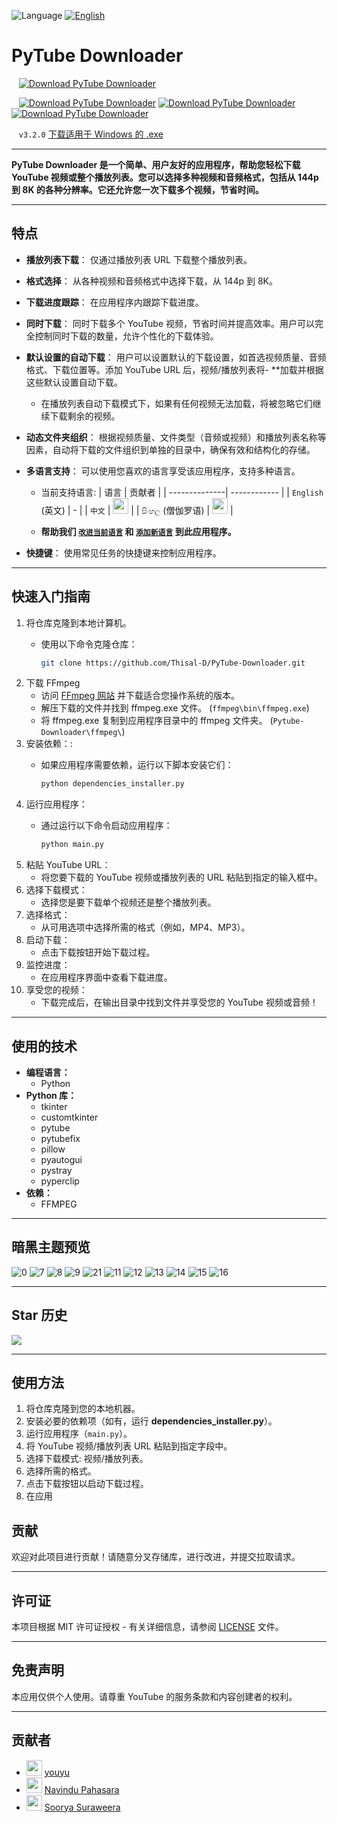 ![Language](https://img.shields.io/badge/Language-中文-red) [![English](https://img.shields.io/badge/Language-English-blue)](README.md)

# PyTube Downloader


&nbsp; &nbsp;[![Download PyTube Downloader](https://a.fsdn.com/con/app/sf-download-button)](https://sourceforge.net/projects/pytube-downloader/files/latest/download)

&nbsp; &nbsp;[![Download PyTube Downloader](https://img.shields.io/sourceforge/dm/pytube-downloader.svg)](https://sourceforge.net/projects/pytube-downloader/files/latest/download) [![Download PyTube Downloader](https://img.shields.io/sourceforge/dw/pytube-downloader.svg)](https://sourceforge.net/projects/pytube-downloader/files/latest/download) [![Download PyTube Downloader](https://img.shields.io/sourceforge/dt/pytube-downloader.svg)](https://sourceforge.net/projects/pytube-downloader/files/latest/download)

&nbsp; &nbsp;`v3.2.0` [下载适用于 Windows 的 .exe](https://sourceforge.net/p/pytube-downloader)

---

**PyTube Downloader 是一个简单、用户友好的应用程序，帮助您轻松下载 YouTube 视频或整个播放列表。您可以选择多种视频和音频格式，包括从 144p 到 8K 的各种分辨率。它还允许您一次下载多个视频，节省时间。**

---

## 特点

- **播放列表下载**： 仅通过播放列表 URL 下载整个播放列表。
- **格式选择**： 从各种视频和音频格式中选择下载，从 144p 到 8K。
- **下载进度跟踪**： 在应用程序内跟踪下载进度。
- **同时下载**： 同时下载多个 YouTube 视频，节省时间并提高效率。用户可以完全控制同时下载的数量，允许个性化的下载体验。
- **默认设置的自动下载**： 用户可以设置默认的下载设置，如首选视频质量、音频格式、下载位置等。添加 YouTube URL 后，视频/播放列表将- **加载并根据这些默认设置自动下载。
  - 在播放列表自动下载模式下，如果有任何视频无法加载，将被忽略它们继续下载剩余的视频。
- **动态文件夹组织**： 根据视频质量、文件类型（音频或视频）和播放列表名称等因素，自动将下载的文件组织到单独的目录中，确保有效和结构化的存储。
- **多语言支持**： 可以使用您喜欢的语言享受该应用程序，支持多种语言。

  - 当前支持语言:
    | 语言         | 贡献者       |
    | --------------| ------------ |
    | `English` (英文)         | -            |
    | `中文` | [<img src="https://github.com/childeyouyu.png?size=25" width="25">](https://github.com/childeyouyu) |
    | `සිංහල` (僧伽罗语) | [<img src="https://github.com/Navindu21.png?size=25" width="25">](https://github.com/Navindu21) |

  - **帮助我们 [``改进当前语言``](LANGUAGE_CONTRIBUTION_GUIDE_zh.md/#improve-current-language-issues) 和 [``添加新语言``](LANGUAGE_CONTRIBUTION_GUIDE_zh.md/#adding-a-new-language) 到此应用程序。**
- **快捷键**： 使用常见任务的快捷键来控制应用程序。

---

## 快速入门指南

1. 将仓库克隆到本地计算机。
    - 使用以下命令克隆仓库：
      
      ```bash
      git clone https://github.com/Thisal-D/PyTube-Downloader.git
      ```
2. 下载 FFmpeg
   - 访问 [FFmpeg 网站](https://ffmpeg.org/download.html) 并下载适合您操作系统的版本。
   - 解压下载的文件并找到 ffmpeg.exe 文件。 (`ffmpeg\bin\ffmpeg.exe`)
   - 将 ffmpeg.exe 复制到应用程序目录中的 ffmpeg 文件夹。 (`Pytube-Downloader\ffmpeg\`)
3. 安装依赖：:
    - 如果应用程序需要依赖，运行以下脚本安装它们：
     
      ```bash
      python dependencies_installer.py
      ```
4. 运行应用程序：
    - 通过运行以下命令启动应用程序：
      
      ```bash
      python main.py
      ```
5. 粘贴 YouTube URL：
    - 将您要下载的 YouTube 视频或播放列表的 URL 粘贴到指定的输入框中。
6. 选择下载模式：
    - 选择您是要下载单个视频还是整个播放列表。
7. 选择格式：
    - 从可用选项中选择所需的格式（例如，MP4、MP3）。
8. 启动下载：
    - 点击下载按钮开始下载过程。
9. 监控进度：
    - 在应用程序界面中查看下载进度。
10. 享受您的视频：
    - 下载完成后，在输出目录中找到文件并享受您的 YouTube 视频或音频！

---

## 使用的技术

- **编程语言：** 
  - Python
- **Python 库：** 
  - tkinter
  - customtkinter
  - pytube
  - pytubefix
  - pillow
  - pyautogui
  - pystray
  - pyperclip
- **依赖：**
  - FFMPEG

---

## 暗黑主题预览

![0](https://github.com/Thisal-D/PyTube-Downloader/assets/93121062/b2079262-0d1c-4bd0-9b33-7cc16c9173ce)
![7](https://github.com/Thisal-D/PyTube-Downloader/assets/93121062/7aea8c67-669f-4ee6-af45-7ea6e3b92019)
![8](https://github.com/Thisal-D/PyTube-Downloader/assets/93121062/b209e21d-afe0-4dd6-a776-95a1fc0a1062)
![9](https://github.com/Thisal-D/PyTube-Downloader/assets/93121062/5402f15b-ec81-4abc-b4ed-9d8c389ac03f)
![21](https://github.com/Thisal-D/PyTube-Downloader/assets/93121062/8b8a03fe-2770-48d9-9d88-42748d24e63f)
![11](https://github.com/Thisal-D/PyTube-Downloader/assets/93121062/6aa20ae2-fe27-4d32-9997-590fe6453c38)
![12](https://github.com/Thisal-D/PyTube-Downloader/assets/93121062/4e30da72-b615-4d3a-baac-a986965ab8f9)
![13](https://github.com/Thisal-D/PyTube-Downloader/assets/93121062/2741bc3d-8b9a-4763-b4ee-987b0476015e)
![14](https://github.com/Thisal-D/PyTube-Downloader/assets/93121062/a85491e9-189c-4e60-ad51-3c4241931e0a)
![15](https://github.com/Thisal-D/PyTube-Downloader/assets/93121062/4c87c165-1b32-4053-99b6-f3087cf145e8)
![16](https://github.com/Thisal-D/PyTube-Downloader/assets/93121062/6d192edb-999b-4fdd-838b-0e2ecddf2df1)

---

## Star 历史

<picture> 
    <source media="(prefers-color-scheme: dark)" srcset="https://api.star-history.com/svg?repos=Thisal-D/PyTube-Downloader&type=Date&theme=dark"> 
    <img src="https://api.star-history.com/svg?repos=Thisal-D/PyTube-Downloader&type=Date&theme=light" > 
</picture> 

---

## 使用方法

1. 将仓库克隆到您的本地机器。
2. 安装必要的依赖项（如有，运行 **dependencies_installer.py**）。
3. 运行应用程序（``main.py``）。
4. 将 YouTube 视频/播放列表 URL 粘贴到指定字段中。
5. 选择下载模式: 视频/播放列表。
6. 选择所需的格式。
7. 点击下载按钮以启动下载过程。
8. 在应用

## 贡献

欢迎对此项目进行贡献！请随意分叉存储库，进行改进，并提交拉取请求。

---

## 许可证

本项目根据 MIT 许可证授权 - 有关详细信息，请参阅 [LICENSE](LICENSE) 文件。

---

## 免责声明

本应用仅供个人使用。请尊重 YouTube 的服务条款和内容创建者的权利。

---

## 贡献者

- [<img src="https://github.com/childeyouyu.png?size=25" width="25">](https://github.com/childeyouyu) [youyu](https://github.com/childeyouyu)
- [<img src="https://github.com/Navindu21.png?size=25" width="25">](https://github.com/Navindu21) [Navindu Pahasara](https://github.com/Navindu21)
- [<img src="https://github.com/sooryasuraweera.png?size=25" width="25">](https://github.com/sooryasuraweera) [Soorya Suraweera](https://github.com/sooryasuraweera)
